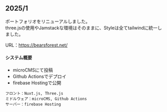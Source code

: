## 2025/1
ポートフォリオをリニューアルしました。</br>
three.jsの使用やJamstackな環境はそのままに、Styleは全てtailwindに統一しました。

URL：https://bearsforest.net/

#### システム概要

- microCMSにて投稿
- Github Actionsでデプロイ
- firebase Hostingで公開

```
フロント：Nuxt.js, Three.js
ミドルウェア：microCMS, Github Actions
サーバー：firebase Hosting 
```
